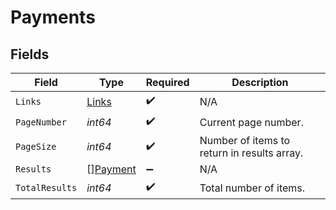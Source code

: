 # Payments


## Fields

| Field                                       | Type                                        | Required                                    | Description                                 |
| ------------------------------------------- | ------------------------------------------- | ------------------------------------------- | ------------------------------------------- |
| `Links`                                     | [Links](../../models/shared/links.md)       | :heavy_check_mark:                          | N/A                                         |
| `PageNumber`                                | *int64*                                     | :heavy_check_mark:                          | Current page number.                        |
| `PageSize`                                  | *int64*                                     | :heavy_check_mark:                          | Number of items to return in results array. |
| `Results`                                   | [][Payment](../../models/shared/payment.md) | :heavy_minus_sign:                          | N/A                                         |
| `TotalResults`                              | *int64*                                     | :heavy_check_mark:                          | Total number of items.                      |